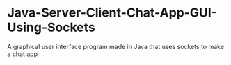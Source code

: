 # Java-Server-Client-Chat-App-GUI-Using-Sockets
A graphical user interface program made in Java that uses sockets to make a chat app
